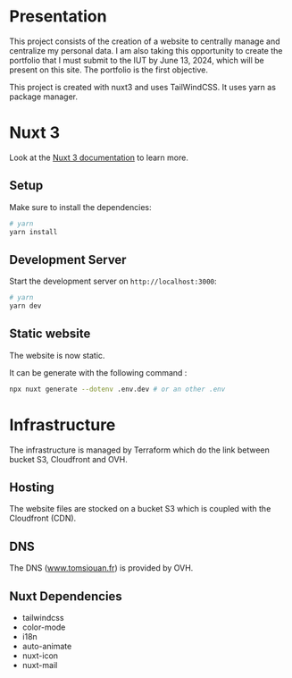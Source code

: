 # Presentation

This project consists of the creation of a website to centrally manage and centralize my personal data.
I am also taking this opportunity to create the portfolio that I must submit to the IUT by June 13, 2024, which will be present on this site.
The portfolio is the first objective.

This project is created with nuxt3 and uses TailWindCSS.
It uses yarn as package manager.

# Nuxt 3

Look at the [Nuxt 3 documentation](https://nuxt.com/docs/getting-started/introduction) to learn more.

## Setup

Make sure to install the dependencies:

```bash
# yarn
yarn install
```

## Development Server

Start the development server on `http://localhost:3000`:

```bash
# yarn
yarn dev
```

## Static website

The website is now static.

It can be generate with the following command :

```bash
npx nuxt generate --dotenv .env.dev # or an other .env 
```

# Infrastructure

The infrastructure is managed by Terraform which do the link between bucket S3, Cloudfront and OVH.

## Hosting

The website files are stocked on a bucket S3 which is coupled with the Cloudfront (CDN).

## DNS

The DNS (www.tomsiouan.fr) is provided by OVH.

## Nuxt Dependencies

- tailwindcss
- color-mode
- i18n
- auto-animate
- nuxt-icon
- nuxt-mail
